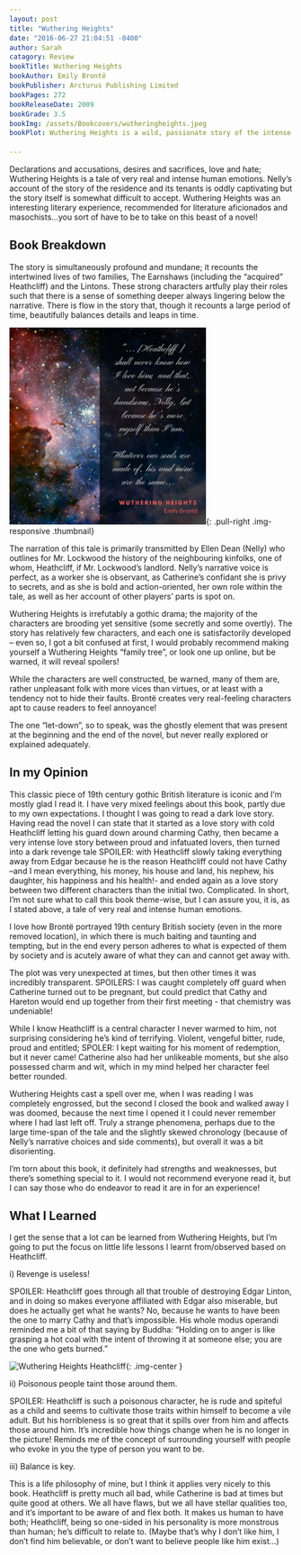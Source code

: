 ```yaml
---
layout: post
title: "Wuthering Heights"
date: "2016-06-27 21:04:51 -0400"
author: Sarah
catagory: Review
bookTitle: Wuthering Heights
bookAuthor: Emily Brontë
bookPublisher: Arcturus Publishing Limited
bookPages: 272
bookReleaseDate: 2009
bookGrade: 3.5
bookImg: /assets/Bookcovers/wutheringheights.jpeg
bookPlot: Wuthering Heights is a wild, passionate story of the intense and almost demonic love between Catherine Earnshaw and Heathcliff, a foundling adopted by Catherine's father. After Mr Earnshaw's death, Heathcliff is bullied and humiliated by Catherine's brother; he leaves Wuthering Heights, only to return years later as a wealthy and polished man and to exact a terrible revenge for his former miseries. <br><sup>Adapted from &#58; GoodReads</sup>

---
```


Declarations and accusations, desires and sacrifices, love and hate; Wuthering Heights is a tale of very real and intense human emotions. Nelly’s account of the story of the residence and its tenants is oddly captivating but the story itself is somewhat difficult to accept. Wuthering Heights was an interesting literary experience, recommended for literature aficionados and masochists…you sort of have to be to take on this beast of a novel!

<!--more-->

## Book Breakdown

The story is simultaneously profound and mundane; it recounts the intertwined lives of two families, The Earnshaws (including the “acquired” Heathcliff) and the Lintons. These strong characters artfully play their roles such that there is a sense of something deeper always lingering below the narrative. There is flow in the story that, though it recounts a large period of time, beautifully balances details and leaps in time.

![Wuthering Heights Quote](\assets\quotes\WutheringHeights_quote.png){: .pull-right .img-responsive .thumbnail}

The narration of this tale is primarily transmitted by Ellen Dean (Nelly) who outlines for Mr. Lockwood the history of the neighbouring kinfolks, one of whom, Heathcliff, if Mr. Lockwood’s landlord. Nelly’s narrative voice is perfect, as a worker she is observant, as Catherine’s confidant she is privy to secrets, and as she is bold and action-oriented, her own role within the tale, as well as her account of other players’ parts is spot on.

Wuthering Heights is irrefutably a gothic drama; the majority of the characters are brooding yet sensitive (some secretly and some overtly). The story has relatively few characters, and each one is satisfactorily developed – even so, I got a bit confused at first, I would probably recommend making yourself a Wuthering Heights “family tree”, or look one up online, but be warned, it will reveal spoilers!

While the characters are well constructed, be warned, many of them are, rather unpleasant folk with more vices than virtues, or at least with a tendency not to hide their faults. Brontë creates very real-feeling characters apt to cause readers to feel annoyance!  

The one “let-down”, so to speak, was the ghostly element that was present at the beginning and the end of the novel, but never really explored or explained adequately.

## In my Opinion

This classic piece of 19th century gothic British literature is iconic and I’m mostly glad I read it. I have very mixed feelings about this book, partly due to my own expectations. I thought I was going to read a dark love story. Having read the novel I can state that it started as a love story with cold Heathcliff letting his guard down around charming Cathy, then became a very intense love story between proud and infatuated lovers, then turned into a dark revenge tale SPOILER: <span class="spoiler">with Heathcliff slowly taking everything away from Edgar because he is the reason Heathcliff could not have Cathy –and I mean everything, his money, his house and land, his nephew, his daughter, his happiness and his health!-</span> and ended again as a love story between two different characters than the initial two. Complicated. In short, I’m not sure what to call this book theme-wise, but I can assure you, it is, as I stated above, a tale of very real and intense human emotions.

I love how Brontë portrayed 19th century British society (even in the more removed location), in which there is much baiting and taunting and tempting, but in the end every person adheres to what is expected of them by society and is acutely aware of what they can and cannot get away with.

The plot was very unexpected at times, but then other times it was incredibly transparent. SPOILERS: <span class="spoiler">I was caught completely off guard when Catherine turned out to be pregnant, but could predict that Cathy and Hareton would end up together from their first meeting - that chemistry was undeniable!</span>

While I know Heathcliff is a central character I never warmed to him, not surprising considering he’s kind of terrifying. Violent, vengeful bitter, rude, proud and entitled; SPOLER: <span class="spoiler">I kept waiting for his moment of redemption, but it never came!</span> Catherine also had her unlikeable moments, but she also possessed charm and wit, which in my mind helped her character feel better rounded.

Wuthering Heights cast a spell over me, when I was reading I was completely engrossed, but the second I closed the book and walked away I was doomed, because the next time I opened it I could never remember where I had last left off. Truly a strange phenomena, perhaps due to the large time-span of the tale and the slightly skewed chronology (because of Nelly’s narrative choices and side comments), but overall it was a bit disorienting.

I’m torn about this book, it definitely had strengths and weaknesses, but there’s something special to it. I would not recommend everyone read it, but I can say those who do endeavor to read it are in for an experience!


## What I Learned

I get the sense that a lot can be learned from Wuthering Heights, but I’m going to put the focus on little life lessons I learnt from/observed based on Heathcliff.

i) Revenge is useless!

SPOILER: <span class="spoiler">Heathcliff goes through all that trouble of destroying Edgar Linton, and in doing so makes everyone affiliated with Edgar also miserable, but does he actually get what he wants? No, because he wants to have been the one to marry Cathy and that’s impossible.</span>
His whole modus operandi reminded me a bit of that saying by Buddha: “Holding on to anger is like grasping a hot coal with the intent of throwing it at someone else; you are the one who gets burned.”

![Wuthering Heights Heathcliff](\assets\blogimages\heathcliff_revenge.png){: .img-center }

ii) Poisonous people taint those around them.

SPOILER: <span class="spoiler">Heathcliff is such a poisonous character, he is rude and spiteful as a child and seems to cultivate those traits within himself to become a vile adult. But his horribleness is so great that it spills over from him and affects those around him. It’s incredible how things change when he is no longer in the picture!</span>
Reminds me of the concept of surrounding yourself with people who evoke in you the type of person you want to be.

iii) Balance is key.

This is a life philosophy of mine, but I think it applies very nicely to this book. Heathcliff is pretty much all bad, while Catherine is bad at times but quite good at others. We all have flaws, but we all have stellar qualities too, and it’s important to be aware of and flex both. It makes us human to have both; Heathcliff, being so one-sided in his personality is more monstrous than human; he’s difficult to relate to. (Maybe that’s why I don’t like him, I don’t find him believable, or don’t want to believe people like him exist…)
